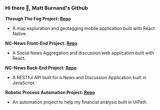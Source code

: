 ### Hi there 👋, Matt Burnand's Github

**Through The Fog Project: [Repo](https://github.com/Mburnand-tech/Through-the-fog)**
- A map exploration and geotagging mobile application built with React Native.

**NC-News Front-End Project: [Repo](https://github.com/Mburnand-tech/nc_news)**
- A Social News Aggregation and discussion web application built with React.


**NC-News Back-End Project: [Repo](https://github.com/Mburnand-tech/News_Server)**
- A RESTful API built for a News and Discussion Application built in JavaScript


**Robotic Process Automation Project: [Repo](https://github.com/Mburnand-tech/Automated_Analysis_13DForms)**
- An automation project to help my financial analysis built in UiPath

<!--
**Mburnand-tech/MBurnand-tech** is a ✨ _special_ ✨ repository because its `README.md` (this file) appears on your GitHub profile.

- Developed a dynamic, user friendly Social News Aggregation web application called NC_news, that presents articles categorised by various topics in a NAV bar at the top.
- The presentation of articles is dynamic, allowing users to view articles with sorting options such as date, comment count, and votes and to upvote/downvote articles and comments.
- A user can log in, which when done is shown by there avatar at the top of the page. Once logged in a user can leave comments on articles, where optimistic rendering confirms a successful comment or vote/unvote on either articles or comments of articles. 


- Designed NC-News back-end to mimic a real-world service like Reddit.
- Ensured high-quality code with 500+ lines of test-driven development using jest and supertest.
- Implemented GET / POST / PATCH / DELETE routes with optional sorting parameters (sort_by, order, topic, limit, pagination).
<Wrote clear and concise documentation for database setup and endpoint use>


Here are some ideas to get you started:

- 🔭 I’m currently working on ...
- 🌱 I’m currently learning ...
- 👯 I’m looking to collaborate on ...
- 🤔 I’m looking for help with ...
- 💬 Ask me about ...
- 📫 How to reach me: ...
- 😄 Pronouns: ...
- ⚡ Fun fact: ...
-->
